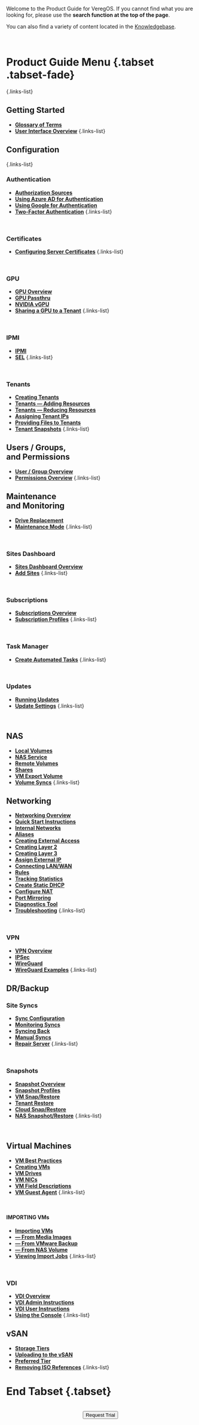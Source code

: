 

Welcome to the Product Guide for VeregOS. If you cannot find what you are looking for, please use the **search function at the top of the page**.

You can also find a variety of content located in the [Knowledgebase](/docs/public/kb). 

<br>

# Product Guide Menu {.tabset .tabset-fade}

{.links-list}
## Getting Started

- [**Glossary of Terms**](/product-guide/GlossaryofTerms)
- [**User Interface Overview**](/product-guide/UI-Overview)
{.links-list}

## Configuration
{.links-list}
### Authentication
* [**Authorization Sources**](/product-guide/AuthSources-General)
* [**Using Azure AD for Authentication**](/product-guide/AzureADAuth)
* [**Using Google for Authentication**](/product-guide/GoogleAuth)
* [**Two-Factor Authentication**](/product-guide/2factorEmailAuth)
{.links-list}

<br>


### Certificates
- [**Configuring Server Certificates**](/product-guide/certificates)
{.links-list}

<br>

### GPU
- [**GPU Overview**](/product-guide/GPUOverview)
- [**GPU Passthru**](/product-guide/GPUPassthrough)
- [**NVIDIA vGPU**](/product-guide/nvidiavGPU)
- [**Sharing a GPU to a Tenant**](/product-guide/gpu-sharetenant)
{.links-list}

<br>

### IPMI
- [**IPMI**](/product-guide/IPMI)
- [**SEL**](/product-guide/SEL)
{.links-list}

<br>

### Tenants
- [**Creating Tenants**](/product-guide/createtenants)
- [**Tenants — Adding Resources**](/product-guide/tenantsaddresources)
- [**Tenants — Reducing Resources**](/product-guide/reducetenantresources)
- [**Assigning Tenant IPs**](/product-guide/assignIPtotenant)
- [**Providing Files to Tenants**](/product-guide/providefilestotenant)
- [**Tenant Snapshots**](/product-guide/tenantsnapshots)
{.links-list}

<!--- [**Shared Objects**](/product-guide/)-->


## Users / Groups, <br> and Permissions
- [**User / Group Overview**](/product-guide/usersgroups)
- [**Permissions Overview**](/product-guide/permissions)
{.links-list}


## Maintenance <br>and Monitoring
- [**Drive Replacement**](/product-guide/DriveReplacement)
- [**Maintenance Mode**](/product-guide/maintenancemode)
{.links-list}

<br>

### Sites Dashboard
- [**Sites Dashboard Overview**](/product-guide/sitesoverview)
- [**Add Sites**](/product-guide/configuringsitesdash-addingsites)
{.links-list}

<!--- [**Managing Sites**](/product-guide/)-->
<br>

### Subscriptions
- [**Subscriptions Overview**](/product-guide/subscriptions-overview)
- [**Subscription Profiles**](/product-guide/subscriptionprofiles)
{.links-list}

<!--- [**Subscription Groups**](/product-guide/)-->

<br>


### Task Manager
- [**Create Automated Tasks**](/product-guide/createtasks)
{.links-list}

<!--- [**Overview**](/product-guide/)-->

<br>

### Updates
- [**Running Updates**](/product-guide/runningupdates)
- [**Update Settings**](/product-guide/updatesettings)
{.links-list}

<br>


## NAS
- [**Local Volumes**](/product-guide/naslocalvolumes)
- [**NAS Service**](/product-guide/NASservice)
- [**Remote Volumes**](/product-guide/nasremotevolumes)
- [**Shares**](/product-guide/nasshares)
- [**VM Export Volume**](/product-guide/vmexportvolume)
- [**Volume Syncs**](/product-guide/volumesyncs)
{.links-list}


## Networking
- [**Networking Overview**](/product-guide/networkoverview)
- [**Quick Start Instructions**](/product-guide/network-quickstart)
- [**Internal Networks**](/product-guide/internalnetworks)
- [**Aliases**](/product-guide/aliases)
- [**Creating External Access**](/product-guide/internalwithextaccess)
- [**Creating Layer 2**](/product-guide/internal-layer2)
- [**Creating Layer 3**](/product-guide/internal-layer3)
- [**Assign External IP**](/product-guide/assignexternalIP)
- [**Connecting LAN/WAN**](/product-guide/connectLANWAN)
- [**Rules**](/product-guide/networkrules)
- [**Tracking Statistics**](/product-guide/trackingnetstats)
- [**Create Static DHCP**](/product-guide/dhcpstaticlease)
- [**Configure NAT**](/product-guide/NAT1to1)
- [**Port Mirroring**](/product-guide/portmirroring)
- [**Diagnostics Tool**](/product-guide/netdiagnostics)
- [**Troubleshooting**](/product-guide/net-troubleshooting)
{.links-list}

<!--- [**Virtual Wires**](/product-guide/)-->

<br>

### VPN
- [**VPN Overview**](/product-guide/VPNoverview)
- [**IPSec**](/product-guide/IPSEC)
- [**WireGuard**](/product-guide/wireguardconfig)
- [**WireGuard Examples**](/product-guide/wireguard-examples)
{.links-list}

## DR/Backup

### Site Syncs
- [**Sync Configuration**](/product-guide/sync-configuration)
- [**Monitoring Syncs**](/product-guide/monitoringsitesyncs)
- [**Syncing Back**](/product-guide/syncingback)
- [**Manual Syncs**](/product-guide/manualsitesyncs)
- [**Repair Server**](/product-guide/repairserver)
{.links-list}

<br>

### Snapshots
- [**Snapshot Overview**](/product-guide/snapshots-overview)
- [**Snapshot Profiles**](/product-guide/snapshot-profiles)
- [**VM Snap/Restore**](/product-guide/VMsnapshotsandrestores)
- [**Tenant Restore**](/product-guide/tenantsnapshots)
- [**Cloud Snap/Restore**](/product-guide/cloudsnapshotandrestore)
- [**NAS Snapshot/Restore**](/product-guide/volumesnapsandrestores)
{.links-list}

<br>

## Virtual Machines
- [**VM Best Practices**](/product-guide/VMbestpractices)
- [**Creating VMs**](/product-guide/creatingvms)
- [**VM Drives**](/product-guide/VMdrives)
- [**VM NICs**](/product-guide/VMNics)
- [**VM Field Descriptions**](/product-guide/VMfielddescriptions)
- [**VM Guest Agent**](/product-guide/VMguestagent)
{.links-list}

<br>


   #### IMPORTING VMs
- [**Importing VMs**](/product-guide/importingVMs)
- [**— From Media Images**](/product-guide/importfromupload)
- [**— From VMware Backup**](/product-guide/importvmware)
- [**— From NAS Volume**](/product-guide/importfromNAS)
- [**Viewing Import Jobs**](/product-guide/viewimportjobs)
{.links-list}

<br>


### VDI
- [**VDI Overview**](/product-guide/VDIoverview)
- [**VDI Admin Instructions**](/product-guide/VDI-Administrator)
- [**VDI User Instructions**](/product-guide/VDI-User)
- [**Using the Console**](/product-guide/VM-RemoteConsole)
{.links-list}


## vSAN
- [**Storage Tiers**](/product-guide/storagetiers)
- [**Uploading to the vSAN**](/product-guide/uploadingtovSAN)
- [**Preferred Tier**](/product-guide/preferredtiers)
- [**Removing ISO References**](/product-guide/removing-isorefs)
{.links-list}

# End Tabset {.tabset}

<br>
<div style="text-align:center; margin-bottom:5px">
  <a href="https://www.verge.io/test-drive#Demo-Section"><button class="button-cta">Request Trial</button></a>
</div>
